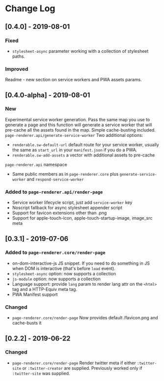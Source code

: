 # Change Log


## [0.4.0] - 2019-08-01
### Fixed
- `stylesheet-async` parameter working with a collection of stylesheet paths.
### Improved
Readme - new section on service workers and PWA assets params.

## [0.4.0-alpha] - 2019-08-01

### New
Experimental service worker generation. Pass the same map you use
to generate a page and this function will generate a service worker
that will pre-cache all the assets found in the map.
Simple cache-busting included.
`page-renderer.api/generate-service-worker`
Two additional options:
- `renderable.sw-default-url` default route for your service worker, usually
  the same as `start_url` in your `manifest.json` if you do a PWA.
- `renderable.sw-add-assets` a vector with additional assets to pre-cache

`page-renderer.api` namespace
- Same public members as in `page-renderer.core` plus `generate-service-worker` 
  and `respond-service-worker`

### Added to `page-renderer.api/render-page`
- Service worker lifecycle script, just add `service-worker` key
- Noscript fallback for async stylesheet appender script
- Support for favicon extensions other than .png
- Support for apple-touch-icon, apple-touch-startup-image, image_src meta



## [0.3.1] - 2019-07-06

### Added to `page-renderer.core/render-page`
- on-dom-interactive-js JS snippet. If you need to do something in JS
  when DOM is interactive (that's before `load` event).
- `stylesheet-async` option: now supports a collection
- `js-module` option: now supports a collection
- Language support: provide `lang` param to render lang attr on the
  `<html>` tag and a HTTP-Equiv meta tag.
- PWA Manifest support

### Changed
- `page-renderer.core/render-page`
  Now provides default /favicon.png and cache-busts it



## [0.2.2] - 2019-06-22
### Changed
- `page-renderer.core/render-page`
  Render twitter meta if either `:twitter-site` or `:twitter-creator` are supplied.
  Previously worked only if `:twitter-site` was supplied.
